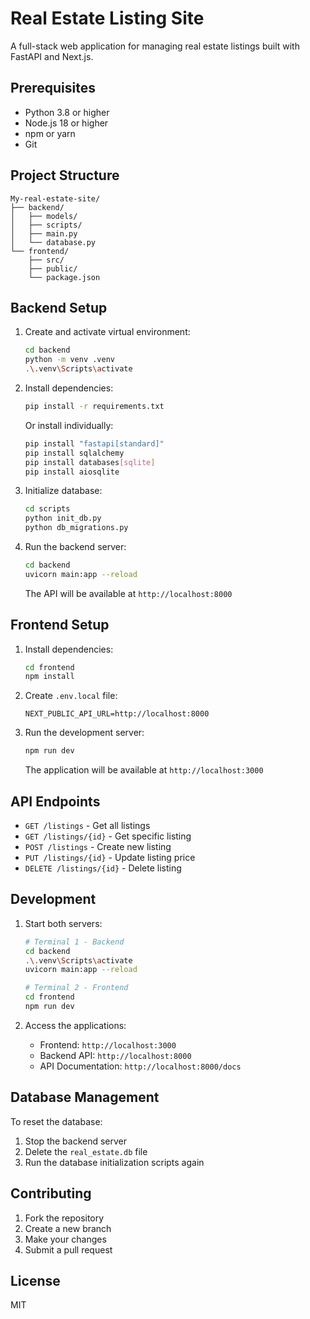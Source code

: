 # Real Estate Listing Site

A full-stack web application for managing real estate listings built with FastAPI and Next.js.

## Prerequisites

- Python 3.8 or higher
- Node.js 18 or higher
- npm or yarn
- Git

## Project Structure

```
My-real-estate-site/
├── backend/
│   ├── models/
│   ├── scripts/
│   ├── main.py
│   └── database.py
└── frontend/
    ├── src/
    ├── public/
    └── package.json
```

## Backend Setup

1. Create and activate virtual environment:

   ```bash
   cd backend
   python -m venv .venv
   .\.venv\Scripts\activate
   ```

2. Install dependencies:

   ```bash
   pip install -r requirements.txt
   ```

   Or install individually:

   ```bash
   pip install "fastapi[standard]"
   pip install sqlalchemy
   pip install databases[sqlite]
   pip install aiosqlite
   ```

3. Initialize database:

   ```bash
   cd scripts
   python init_db.py
   python db_migrations.py
   ```

4. Run the backend server:

   ```bash
   cd backend
   uvicorn main:app --reload
   ```

   The API will be available at `http://localhost:8000`

## Frontend Setup

1. Install dependencies:

   ```bash
   cd frontend
   npm install
   ```

2. Create `.env.local` file:

   ```env
   NEXT_PUBLIC_API_URL=http://localhost:8000
   ```

3. Run the development server:

   ```bash
   npm run dev
   ```

   The application will be available at `http://localhost:3000`

## API Endpoints

- `GET /listings` - Get all listings
- `GET /listings/{id}` - Get specific listing
- `POST /listings` - Create new listing
- `PUT /listings/{id}` - Update listing price
- `DELETE /listings/{id}` - Delete listing

## Development

1. Start both servers:

   ```bash
   # Terminal 1 - Backend
   cd backend
   .\.venv\Scripts\activate
   uvicorn main:app --reload

   # Terminal 2 - Frontend
   cd frontend
   npm run dev
   ```

2. Access the applications:
   - Frontend: `http://localhost:3000`
   - Backend API: `http://localhost:8000`
   - API Documentation: `http://localhost:8000/docs`

## Database Management

To reset the database:

1. Stop the backend server
2. Delete the `real_estate.db` file
3. Run the database initialization scripts again

## Contributing

1. Fork the repository
2. Create a new branch
3. Make your changes
4. Submit a pull request

## License

MIT
